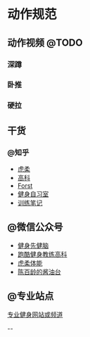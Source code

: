 # 动作规范

## 动作视频 @TODO
### 深蹲
### 卧推
### 硬拉

## 干货
### @知乎
* [虎柔][1]
* [高科][2]
* [Forst][3]
* [健身自习室][11]
* [训练笔记][12]

## @微信公众号
* [健身先健脑][21]
* [跑酷健身教练高科][22]
* [虎柔体能][23]
* [陈百龄的酱油台][24]

## @专业站点
[专业健身网站或频道][31]

--

[1]: https://www.zhihu.com/people/hu-rou/answers
[2]: https://www.zhihu.com/people/gao-ke-69/answers
[3]: https://www.zhihu.com/people/Real-Frost/answers
[11]: http://zhuanlan.zhihu.com/jszxs
[12]: http://zhuanlan.zhihu.com/FrostFit
[21]: http://weixin.sogou.com/gzh?openid=oIWsFt6kiQvot0lv-G4yXtsV6aGQ&ext=I1fZar2WXBGwO9gjT1sbbpZjpF1qrjZATjoO1oPl99Uo36jU-sp2XoCEPtn2PXzj
[22]: http://weixin.sogou.com/gzh?openid=oIWsFt1vumCPhMYskKfLFQq0gqzk&ext=I1fZar2WXBEaPClZjXtbWNNZZN4JlJmVZ4P8yPf5Zw0-0VjhNeHckSPwmQFB-16Z
[23]: http://weixin.sogou.com/gzh?openid=oIWsFtwtfLBLpGBDChbhnlC0OtdI&ext=I1fZar2WXBEyq2oPuSoWZLiNwRowJnrVKeqQALKu01FSqPfwAdXe9taB1PfO1CRY
[24]: http://weixin.sogou.com/gzh?openid=oIWsFt1kLfDb59R4D0jWNAuy4y8I&ext=I1fZar2WXBGhB9tiC7rCcCihk_-FRWZOqiPH8ED1HrJlZp3EEDjmLTSAGsBpQsrM
[31]: https://www.zhihu.com/question/20669481/answer/24540901